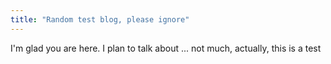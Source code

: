 ```yaml
---
title: "Random test blog, please ignore"
---
```


I'm glad you are here. I plan to talk about ...
not much, actually, this is a test
